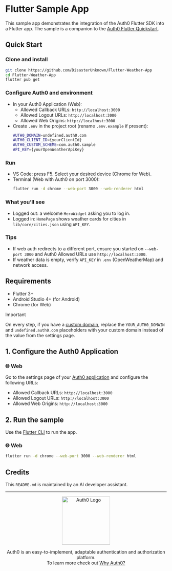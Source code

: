 # Flutter Sample App

This sample app demonstrates the integration of the Auth0 Flutter SDK into a Flutter app. The sample is a companion to the [Auth0 Flutter Quickstart](https://auth0.com/docs/quickstart/native/flutter/interactive).

## Quick Start

### Clone and install

```sh
git clone https://github.com/DisasterUnknown/Flutter-Weather-App
cd Flutter-Weather-App
flutter pub get
```

### Configure Auth0 and environment

- In your Auth0 Application (Web):
  - Allowed Callback URLs: `http://localhost:3000`
  - Allowed Logout URLs: `http://localhost:3000`
  - Allowed Web Origins: `http://localhost:3000`
- Create `.env` in the project root (rename `.env.example` if present):
  ```sh
  AUTH0_DOMAIN=undefined.auth0.com
  AUTH0_CLIENT_ID={yourClientId}
  AUTH0_CUSTOM_SCHEME=com.auth0.sample
  API_KEY={yourOpenWeatherApiKey}
  ```

### Run

- VS Code: press F5. Select your desired device (Chrome for Web).
- Terminal (Web with Auth0 on port 3000):
  ```sh
  flutter run -d chrome --web-port 3000 --web-renderer html
  ```

### What you’ll see

- Logged out: a welcome `HeroWidget` asking you to log in.
- Logged in: `HomePage` shows weather cards for cities in `lib/core/cities.json` using `API_KEY`.

### Tips

- If web auth redirects to a different port, ensure you started on `--web-port 3000` and Auth0 Allowed URLs use `http://localhost:3000`.
- If weather data is empty, verify `API_KEY` in `.env` (OpenWeatherMap) and network access.

## Requirements

- Flutter 3+
- Android Studio 4+ (for Android)
- Chrome (for Web)

> [!IMPORTANT]
> On every step, if you have a [custom domain](https://auth0.com/docs/customize/custom-domains), replace the `YOUR_AUTH0_DOMAIN` and `undefined.auth0.com` placeholders with your custom domain instead of the value from the settings page.

## 1. Configure the Auth0 Application

### 🌐 Web

Go to the settings page of your [Auth0 application](https://manage.auth0.com/#/applications/) and configure the following URLs:

- Allowed Callback URLs: `http://localhost:3000`
- Allowed Logout URLs: `http://localhost:3000`
- Allowed Web Origins: `http://localhost:3000`

## 2. Run the sample

Use the [Flutter CLI](https://docs.flutter.dev/reference/flutter-cli) to run the app.

### 🌐 Web

```sh
flutter run -d chrome --web-port 3000 --web-renderer html
```

## Credits

This `README.md` is maintained by an AI developer assistant.

 

---

<p align="center">
  <picture>
    <source media="(prefers-color-scheme: light)" srcset="https://cdn.auth0.com/website/sdks/logos/auth0_light_mode.png" width="150">
    <source media="(prefers-color-scheme: dark)" srcset="https://cdn.auth0.com/website/sdks/logos/auth0_dark_mode.png" width="150">
    <img alt="Auth0 Logo" src="https://cdn.auth0.com/website/sdks/logos/auth0_light_mode.png" width="150">
  </picture>
</p>

<p align="center">Auth0 is an easy-to-implement, adaptable authentication and authorization platform. <br>To learn more check out <a href="https://auth0.com/why-auth0">Why Auth0?</a></p>


